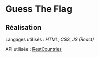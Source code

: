 # Guess The Flag

## Réalisation

Langages utilisés : *HTML, CSS, JS (React)*

API utilisée : [RestCountries](https://restcountries.com/)
